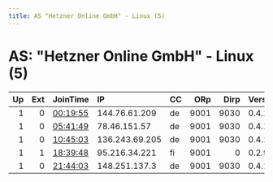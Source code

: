 ```yaml
---
title: AS "Hetzner Online GmbH" - Linux (5)
---
```


# AS: "Hetzner Online GmbH" - Linux (5)

|   Up |   Ext | JoinTime                                                                                            | IP             | CC   |   ORp |   Dirp | Version   | Contact            | Nickname        |   eFamMembers |
|-----:|------:|:----------------------------------------------------------------------------------------------------|:---------------|:-----|------:|-------:|:----------|:-------------------|:----------------|--------------:|
|    1 |     0 | [00:19:55](https://metrics.torproject.org/rs.html#details/C8090A03480E9F078F13C056137F78FDA79E6310) | 144.76.61.209  | de   |  9001 |   9030 | 0.4.1.6   | None               | Unnamed         |             1 |
|    1 |     0 | [05:41:49](https://metrics.torproject.org/rs.html#details/13C1EF5720250155DC108A4843B75324B1F1D37D) | 78.46.151.57   | de   |  9001 |   9030 | 0.4.1.6   | None               | Unnamed         |             1 |
|    1 |     0 | [10:45:03](https://metrics.torproject.org/rs.html#details/543BEDDC4624FEF7FCFA5404E155E699CCA36F64) | 136.243.69.205 | de   |  9001 |   9030 | 0.4.1.6   | None               | Unnamed         |             1 |
|    1 |     1 | [18:39:48](https://metrics.torproject.org/rs.html#details/98BF4E4A22F62F5C8F156650084B29645853A7B9) | 95.216.34.221  | fi   |  9001 |      0 | 0.2.9.16  | None               | fuckingexitnode |             1 |
|    1 |     0 | [21:44:03](https://metrics.torproject.org/rs.html#details/A0547D9D5383B4A6314CBAF3006EAECA197CD82F) | 148.251.137.3  | de   |  9001 |   9030 | 0.4.1.6   | kileurf@kileurf.fr | kileurf         |             1 |
